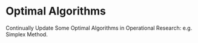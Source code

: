 # Optimal Algorithms
Continually Update Some Optimal Algorithms in Operational Research: e.g. Simplex Method.

